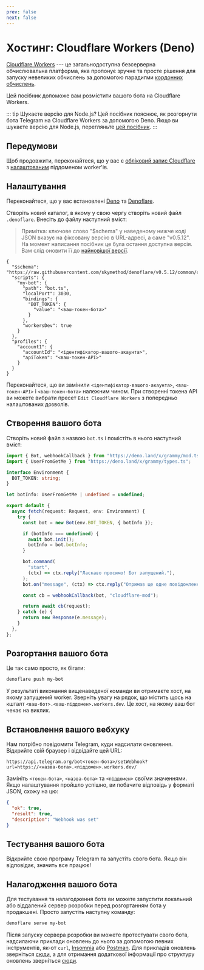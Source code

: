 ```yaml
---
prev: false
next: false
---
```


# Хостинг: Cloudflare Workers (Deno)

[Cloudflare Workers](https://workers.cloudflare.com) --- це загальнодоступна безсерверна обчислювальна платформа, яка пропонує зручне та просте рішення для запуску невеликих обчислень за допомогою парадигми [кордонних обчислень](https://uk.wikipedia.org/wiki/Кордонні_обчислення).

Цей посібник допоможе вам розмістити вашого бота на Cloudflare Workers.

::: tip Шукаєте версію для Node.js?
Цей посібник пояснює, як розгорнути бота Telegram на Cloudflare Workers за допомогою Deno.
Якщо ви шукаєте версію для Node.js, перегляньте [цей посібник](./cloudflare-workers-nodejs).
:::

## Передумови

Щоб продовжити, переконайтеся, що у вас є [обліковий запис Cloudflare](https://dash.cloudflare.com/login) з [налаштованим](https://dash.cloudflare.com/?account=workers) піддоменом worker'ів.

## Налаштування

Переконайтеся, що у вас встановлені [Deno](https://deno.land) та [Denoflare](https://denoflare.dev).

Створіть новий каталог, в якому у свою чергу створіть новий файл `.denoflare`.
Внесіть до файлу наступний вміст:

> Примітка: ключове слово "$schema" у наведеному нижче коді JSON вказує на фіксовану версію в URL-адресі, а саме "v0.5.12".
> На момент написання посібник це була остання доступна версія.
> Вам слід оновити її до [найновішої версії](https://github.com/skymethod/denoflare/releases).

```json{2,9,17-18}
{
  "$schema": "https://raw.githubusercontent.com/skymethod/denoflare/v0.5.12/common/config.schema.json",
  "scripts": {
    "my-bot": {
      "path": "bot.ts",
      "localPort": 3030,
      "bindings": {
        "BOT_TOKEN": {
          "value": "<ваш-токен-бота>"
        }
      },
      "workersDev": true
    }
  },
  "profiles": {
    "account1": {
      "accountId": "<ідентифікатор-вашого-акаунта>",
      "apiToken": "<ваш-токен-API>"
    }
  }
}
```

Переконайтеся, що ви замінили `<ідентифікатор-вашого-акаунта>`, `<ваш-токен-API>` і `<ваш-токен-бота>` належним чином.
При створенні токена API ви можете вибрати пресет `Edit Cloudflare Workers` з попередньо налаштованих дозволів.

## Створення вашого бота

Створіть новий файл з назвою `bot.ts` і помістіть в нього наступний вміст:

```ts
import { Bot, webhookCallback } from "https://deno.land/x/grammy/mod.ts";
import { UserFromGetMe } from "https://deno.land/x/grammy/types.ts";

interface Environment {
  BOT_TOKEN: string;
}

let botInfo: UserFromGetMe | undefined = undefined;

export default {
  async fetch(request: Request, env: Environment) {
    try {
      const bot = new Bot(env.BOT_TOKEN, { botInfo });

      if (botInfo === undefined) {
        await bot.init();
        botInfo = bot.botInfo;
      }

      bot.command(
        "start",
        (ctx) => ctx.reply("Ласкаво просимо! Бот запущений."),
      );
      bot.on("message", (ctx) => ctx.reply("Отримав ще одне повідомлення!"));

      const cb = webhookCallback(bot, "cloudflare-mod");

      return await cb(request);
    } catch (e) {
      return new Response(e.message);
    }
  },
};
```

## Розгортання вашого бота

Це так само просто, як бігати:

```sh
denoflare push my-bot
```

У результаті виконання вищенаведеної команди ви отримаєте хост, на якому запущений worker.
Зверніть увагу на рядок, що містить щось на кшталт `<ваш-бот>.<ваш-піддомен>.workers.dev`.
Це хост, на якому ваш бот чекає на виклик.

## Встановлення вашого вебхуку

Нам потрібно повідомити Telegram, куди надсилати оновлення.
Відкрийте свій браузер і відвідайте цей URL:

```text
https://api.telegram.org/bot<токен-бота>/setWebhook?url=https://<назва-бота>.<піддомен>.workers.dev/
```

Замініть `<токен-бота>`, `<назва-бота>` та `<піддомен>` своїми значеннями.
Якщо налаштування пройшло успішно, ви побачите відповідь у форматі JSON, схожу на цю:

```json
{
  "ok": true,
  "result": true,
  "description": "Webhook was set"
}
```

## Тестування вашого бота

Відкрийте свою програму Telegram та запустіть свого бота.
Якщо він відповідає, значить все працює!

## Налагодження вашого бота

Для тестування та налагодження бота ви можете запустити локальний або віддалений сервер розробки перед розгортанням бота у продакшені.
Просто запустіть наступну команду:

```sh
denoflare serve my-bot
```

Після запуску сервера розробки ви можете протестувати свого бота, надсилаючи приклади оновлень до нього за допомогою певних інструментів, як-от `curl`, [Insomnia](https://insomnia.rest) або [Postman](https://postman.com).
Для прикладів оновлень зверніться [сюди](https://core.telegram.org/bots/webhooks#testing-your-bot-with-updates), а для отримання додаткової інформації про структуру оновлень зверніться [сюди](https://core.telegram.org/bots/api#update).
